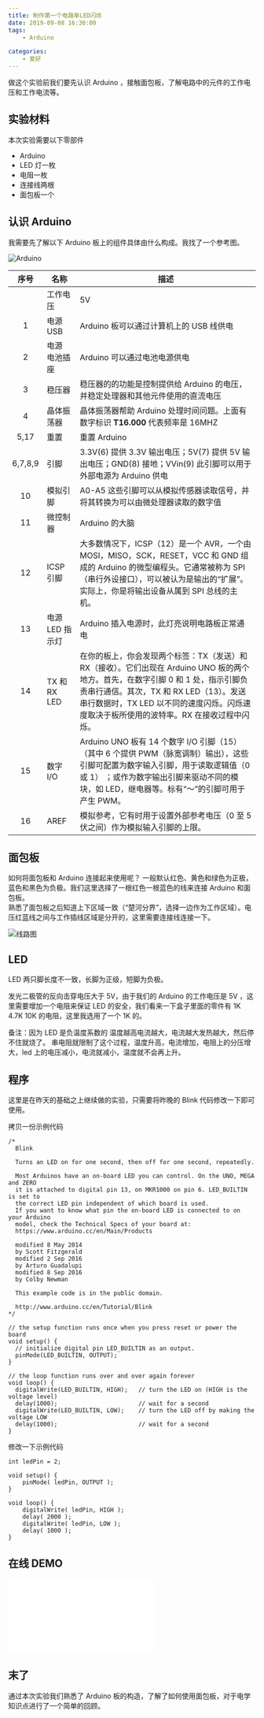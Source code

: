 ```yaml
---
title: 制作第一个电路单LED闪烁
date: 2019-09-08 16:30:00
tags:
    - Arduino

categories:
    - 爱好
---
```


做这个实验前我们要先认识 Arduino ，接触面包板，了解电路中的元件的工作电压和工作电流等。

<!-- more -->

## 实验材料

本次实验需要以下零部件

-   Arduino
-   LED 灯一枚
-   电阻一枚
-   连接线两根
-   面包板一个

## 认识 Arduino

我需要先了解以下 Arduino 板上的组件具体由什么构成。我找了一个参考图。

![Arduino](https://i.loli.net/2019/09/08/1ghYqsGemuwR359.png)

|  序号   | 名称            | 描述                                                                                                                                                                                                                                                                   |
| :-----: | --------------- | ---------------------------------------------------------------------------------------------------------------------------------------------------------------------------------------------------------------------------------------------------------------------- |
|         | 工作电压        | 5V                                                                                                                                                                                                                                                                     |
|    1    | 电源 USB        | Arduino 板可以通过计算机上的 USB 线供电                                                                                                                                                                                                                                |
|    2    | 电源 电池插座   | Arduino 可以通过电池电源供电                                                                                                                                                                                                                                           |
|    3    | 稳压器          | 稳压器的的功能是控制提供给 Arduino 的电压，并稳定处理器和其他元件使用的直流电压                                                                                                                                                                                        |
|    4    | 晶体振荡器      | 晶体振荡器帮助 Arduino 处理时间问题。上面有数字标识 **T16.000** 代表频率是 16MHZ                                                                                                                                                                                       |
|  5,17   | 重置            | 重置 Arduino                                                                                                                                                                                                                                                           |
| 6,7,8,9 | 引脚            | 3.3V(6) 提供 3.3V 输出电压；5V(7) 提供 5V 输出电压；GND(8) 接地；VVin(9) 此引脚可以用于外部电源为 Arduino 供电                                                                                                                                                         |
|   10    | 模拟引脚        | A0-A5 这些引脚可以从模拟传感器读取信号，并将其转换为可以由微处理器读取的数字值                                                                                                                                                                                         |
|   11    | 微控制器        | Arduino 的大脑                                                                                                                                                                                                                                                         |
|   12    | ICSP 引脚       | 大多数情况下，ICSP（12）是一个 AVR，一个由 MOSI，MISO，SCK，RESET，VCC 和 GND 组成的 Arduino 的微型编程头。它通常被称为 SPI（串行外设接口），可以被认为是输出的“扩展”。实际上，你是将输出设备从属到 SPI 总线的主机。                                                   |
|   13    | 电源 LED 指示灯 | Arduino 插入电源时，此灯亮说明电路板正常通电                                                                                                                                                                                                                           |
|   14    | TX 和 RX LED    | 在你的板上，你会发现两个标签：TX（发送）和 RX（接收）。它们出现在 Arduino UNO 板的两个地方。首先，在数字引脚 0 和 1 处，指示引脚负责串行通信。其次，TX 和 RX LED（13）。发送串行数据时，TX LED 以不同的速度闪烁。闪烁速度取决于板所使用的波特率。RX 在接收过程中闪烁。 |
|   15    | 数字 I/O        | Arduino UNO 板有 14 个数字 I/O 引脚（15）（其中 6 个提供 PWM（脉宽调制）输出），这些引脚可配置为数字输入引脚，用于读取逻辑值（0 或 1） ；或作为数字输出引脚来驱动不同的模块，如 LED，继电器等。标有“〜”的引脚可用于产生 PWM。                                          |
|   16    | AREF            | 模拟参考，它有时用于设置外部参考电压（0 至 5 伏之间）作为模拟输入引脚的上限。                                                                                                                                                                                          |

## 面包板

如何将面包板和 Arduino 连接起来使用呢？
一般默认红色、黄色和绿色为正极，蓝色和黑色为负极。我们这里选择了一根红色一根蓝色的线来连接 Arduino 和面包板。  
熟悉了面包板之后知道上下区域一致（“楚河分界”，选择一边作为工作区域）。电压红蓝线之间与工作插线区域是分开的，这里需要连接线连接一下。

![线路图](https://i.loli.net/2019/09/08/QdAYg7aJ4mN5eGB.jpg)

## LED

LED 两只脚长度不一致，长脚为正级，短脚为负极。

发光二极管的反向击穿电压大于 5V，由于我们的 Arduino 的工作电压是 5V ，这里需要增加一个电阻来保证 LED 的安全，我们看来一下盒子里面的零件有 1K 4.7K 10K 的电阻，这里我选用了一个 1K 的。

备注：因为 LED 是负温度系数的 温度越高电流越大，电流越大发热越大，然后停不住就烧了。
串电阻就限制了这个过程，温度升高，电流增加，电阻上的分压增大，led 上的电压减小，电流就减小，温度就不会再上升。

## 程序

这里是在昨天的基础之上继续做的实验，只需要将昨晚的 Blink 代码修改一下即可使用。

拷贝一份示例代码

```
/*
  Blink

  Turns an LED on for one second, then off for one second, repeatedly.

  Most Arduinos have an on-board LED you can control. On the UNO, MEGA and ZERO
  it is attached to digital pin 13, on MKR1000 on pin 6. LED_BUILTIN is set to
  the correct LED pin independent of which board is used.
  If you want to know what pin the on-board LED is connected to on your Arduino
  model, check the Technical Specs of your board at:
  https://www.arduino.cc/en/Main/Products

  modified 8 May 2014
  by Scott Fitzgerald
  modified 2 Sep 2016
  by Arturo Guadalupi
  modified 8 Sep 2016
  by Colby Newman

  This example code is in the public domain.

  http://www.arduino.cc/en/Tutorial/Blink
*/

// the setup function runs once when you press reset or power the board
void setup() {
  // initialize digital pin LED_BUILTIN as an output.
  pinMode(LED_BUILTIN, OUTPUT);
}

// the loop function runs over and over again forever
void loop() {
  digitalWrite(LED_BUILTIN, HIGH);   // turn the LED on (HIGH is the voltage level)
  delay(1000);                       // wait for a second
  digitalWrite(LED_BUILTIN, LOW);    // turn the LED off by making the voltage LOW
  delay(1000);                       // wait for a second
}
```

修改一下示例代码

```
int ledPin = 2;

void setup() {
    pinMode( ledPin, OUTPUT );
}

void loop() {
    digitalWrite( ledPin, HIGH );
    delay( 2000 );
    digitalWrite( ledPin, LOW );
    delay( 1000 );
}
```

## 在线 DEMO

<iframe src="//player.bilibili.com/player.html?aid=67084512&cid=116326091&page=1" scrolling="no" border="0" frameborder="no" framespacing="0" allowfullscreen="true"> </iframe>

## 末了

通过本次实验我们熟悉了 Arduino 板的构造，了解了如何使用面包板，对于电学知识点进行了一个简单的回顾。

